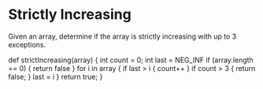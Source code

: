 # Strictly Increasing
Given an array, determine if the array is strictly increasing with up to 3 exceptions.

def strictIncreasing(array) {
  int count = 0;
  int last = NEG_INF
  if (array.length == 0) {
    return false
  }
  for i in array {
    if last > i {
    count++
    }
    if count > 3 {
      return false;
    }
    last = i
 }
 return true;
 }
